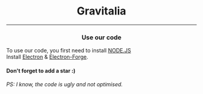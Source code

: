 <h1 align="center">Gravitalia</h1>
<hr>
<h3 align="center">Use our code</h3>
<p>To use our code, you first need to install <a href="https://nodejs.org/en/">NODE.JS</a><br>Install <a href="https://electronjs.org">Electron</a> & <a href="https://www.electronforge.io/">Electron-Forge</a>.</p>

<h4>Don't forget to add a star :)</h4>
<h6>PS: I know, the code is ugly and not optimised.</h6>
